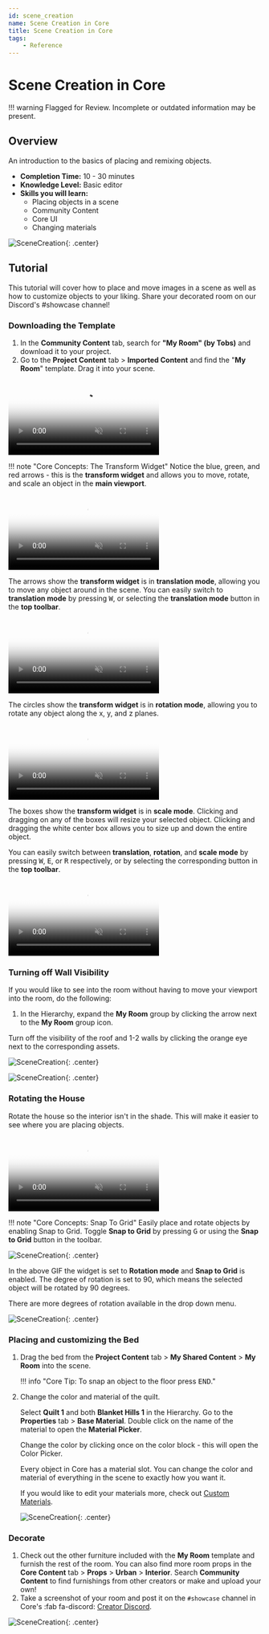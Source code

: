 ```yaml
---
id: scene_creation
name: Scene Creation in Core
title: Scene Creation in Core
tags:
    - Reference
---
```


# Scene Creation in Core

!!! warning
    Flagged for Review.
    Incomplete or outdated information may be present.

## Overview

An introduction to the basics of placing and remixing objects.

* **Completion Time:** 10 - 30 minutes <!-- TODO: Completion Time -->
* **Knowledge Level:** Basic editor <!-- TODO: Knowledge Level -->
* **Skills you will learn:**
    * Placing objects in a scene
    * Community Content
    * Core UI
    * Changing materials

![SceneCreation](../img/SceneCreation/image11.png "image_tooltip"){: .center}

## Tutorial

This tutorial will cover how to place and move images in a scene as well as how to customize objects to your liking. Share your decorated room on our Discord's #showcase channel!

### Downloading the Template

1. In the **Community Content** tab, search for **"My Room" (by Tobs)** and download it to your project.
2. Go to the **Project Content** tab > **Imported Content** and find the "**My Room**" template. Drag it into your scene.

<div class="mt-video">
    <video autoplay loop muted playsinline poster="img/EditorManual/Abilities/Gem.png">
        <source src="../img/SceneCreation/image6.mp4" type="video/mp4" />
    </video>
</div>

!!! note "Core Concepts: The Transform Widget"
    Notice the blue, green, and red arrows - this is the **transform widget** and allows you to move, rotate, and scale an object in the **main viewport**.

<div class="mt-video">
    <video autoplay loop muted playsinline poster="img/EditorManual/Abilities/Gem.png">
        <source src="../img/SceneCreation/image5.mp4" type="video/mp4" />
    </video>
</div>

The arrows show the **transform widget** is in **translation mode**, allowing you to move any object around in the scene. You can easily switch to **translation mode** by pressing <kbd>W</kbd>, or selecting the **translation mode** button in the **top toolbar**.

<div class="mt-video">
    <video autoplay loop muted playsinline poster="img/EditorManual/Abilities/Gem.png">
        <source src="../img/SceneCreation/image4.mp4" type="video/mp4" />
    </video>
</div>

The circles show the **transform widget** is in **rotation mode**, allowing you to rotate any object along the x, y, and z planes.

<div class="mt-video">
    <video autoplay loop muted playsinline poster="img/EditorManual/Abilities/Gem.png">
        <source src="../img/SceneCreation/image9.mp4" type="video/mp4" />
    </video>
</div>

The boxes show the **transform widget** is in **scale mode**. Clicking and dragging on any of the boxes will resize your selected object. Clicking and dragging the white center box allows you to size up and down the entire object.

You can easily switch between **translation**, **rotation**, and **scale mode** by pressing <kbd>W</kbd>, <kbd>E</kbd>, or <kbd>R</kbd> respectively, or by selecting the corresponding button in the **top toolbar**.

<div class="mt-video">
    <video autoplay loop muted playsinline poster="img/EditorManual/Abilities/Gem.png">
        <source src="../img/SceneCreation/image8.mp4" type="video/mp4" />
    </video>
</div>

### Turning off Wall Visibility

If you would like to see into the room without having to move your viewport into the room, do the following:

1. In the Hierarchy, expand the **My Room** group by clicking the arrow next to the **My Room** group icon.

Turn off the visibility of the roof and 1-2 walls by clicking the orange eye next to the corresponding assets.

![SceneCreation](../img/SceneCreation/image7.png "image_tooltip"){: .center}

![SceneCreation](../img/SceneCreation/image13.png "image_tooltip"){: .center}

### Rotating the House

Rotate the house so the interior isn't in the shade. This will make it easier to see where you are placing objects.

<div class="mt-video">
    <video autoplay loop muted playsinline poster="img/EditorManual/Abilities/Gem.png">
        <source src="../img/SceneCreation/image12.mp4" type="video/mp4" />
    </video>
</div>

!!! note "Core Concepts: Snap To Grid"
    Easily place and rotate objects by enabling Snap to Grid. Toggle **Snap to Grid** by pressing <kbd>G</kbd> or using the **Snap to Grid** button in the toolbar.

![SceneCreation](../img/SceneCreation/image3.png "image_tooltip"){: .center}

In the above GIF the widget is set to **Rotation mode** and **Snap to Grid** is enabled. The degree of rotation is set to 90, which means the selected object will be rotated by 90 degrees.

There are more degrees of rotation available in the drop down menu.

![SceneCreation](../img/SceneCreation/image1.png "image_tooltip"){: .center}

### Placing and customizing the Bed

1. Drag the bed from the **Project Content** tab > **My Shared Content** > **My Room** into the scene.

    !!! info "Core Tip: To snap an object to the floor press <kbd>END</kbd>."

2. Change the color and material of the quilt.

   Select **Quilt 1** and both **Blanket Hills 1** in the Hierarchy. Go to the **Properties** tab > **Base Material**. Double click on the name of the material to open the **Material Picker**.

   Change the color by clicking once on the color block - this will open the Color Picker.

   Every object in Core has a material slot. You can change the color and material of everything in the scene to exactly how you want it.

   If you would like to edit your materials more, check out [Custom Materials](custom_materials.md).

   ![SceneCreation](../img/SceneCreation/image10.png "image_tooltip"){: .center}

### Decorate

1. Check out the other furniture included with the **My Room** template and furnish the rest of the room. You can also find more room props in the **Core Content** tab > **Props** > **Urban** > **Interior**. Search **Community Content** to find furnishings from other creators or make and upload your own!
2. Take a screenshot of your room and post it on the `#showcase` channel in Core's :fab fa-discord: [Creator Discord](https://forums.coregames.com/t/discord-server/66/).

![SceneCreation](../img/SceneCreation/image2.png "image_tooltip"){: .center}
